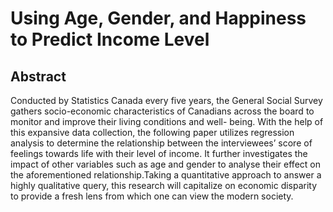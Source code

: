 # Using Age, Gender, and Happiness to Predict Income Level

## Abstract
Conducted by Statistics Canada every five years, the General Social Survey gathers socio-economic characteristics of Canadians across the board to monitor and improve their living conditions and well- being. With the help of this expansive data collection, the following paper utilizes regression analysis to determine the relationship between the interviewees’ score of feelings towards life with their level of income. It further investigates the impact of other variables such as age and gender to analyse their effect on the aforementioned relationship.Taking a quantitative approach to answer a highly qualitative query, this research will capitalize on economic disparity to provide a fresh lens from which one can view the modern society.

